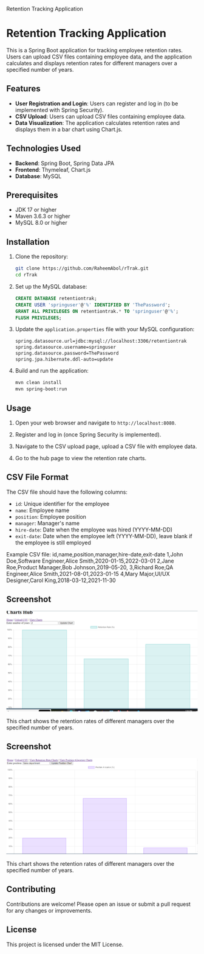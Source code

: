 Retention Tracking Application

# Retention Tracking Application

This is a Spring Boot application for tracking employee retention rates. Users can upload CSV files containing employee data, and the application calculates and displays retention rates for different managers over a specified number of years.

## Features

- **User Registration and Login**: Users can register and log in (to be implemented with Spring Security).
- **CSV Upload**: Users can upload CSV files containing employee data.
- **Data Visualization**: The application calculates retention rates and displays them in a bar chart using Chart.js.

## Technologies Used

- **Backend**: Spring Boot, Spring Data JPA
- **Frontend**: Thymeleaf, Chart.js
- **Database**: MySQL

## Prerequisites

- JDK 17 or higher
- Maven 3.6.3 or higher
- MySQL 8.0 or higher

## Installation

1. Clone the repository:
    ```bash
    git clone https://github.com/RaheemAbol/rTrak.git
    cd rTrak
    ```

2. Set up the MySQL database:
    ```sql
    CREATE DATABASE retentiontrak;
    CREATE USER 'springuser'@'%' IDENTIFIED BY 'ThePassword';
    GRANT ALL PRIVILEGES ON retentiontrak.* TO 'springuser'@'%';
    FLUSH PRIVILEGES;
    ```

3. Update the `application.properties` file with your MySQL configuration:
    ```properties
    spring.datasource.url=jdbc:mysql://localhost:3306/retentiontrak
    spring.datasource.username=springuser
    spring.datasource.password=ThePassword
    spring.jpa.hibernate.ddl-auto=update
    ```

4. Build and run the application:
    ```bash
    mvn clean install
    mvn spring-boot:run
    ```

## Usage

1. Open your web browser and navigate to `http://localhost:8080`.

2. Register and log in (once Spring Security is implemented).

3. Navigate to the CSV upload page, upload a CSV file with employee data.

4. Go to the hub page to view the retention rate charts.

## CSV File Format

The CSV file should have the following columns:
- `id`: Unique identifier for the employee
- `name`: Employee name
- `position`: Employee position
- `manager`: Manager's name
- `hire-date`: Date when the employee was hired (YYYY-MM-DD)
- `exit-date`: Date when the employee left (YYYY-MM-DD), leave blank if the employee is still employed

Example CSV file:
id,name,position,manager,hire-date,exit-date
1,John Doe,Software Engineer,Alice Smith,2020-01-15,2022-03-01
2,Jane Roe,Product Manager,Bob Johnson,2019-05-20,
3,Richard Roe,QA Engineer,Alice Smith,2021-08-01,2023-01-15
4,Mary Major,UI/UX Designer,Carol King,2018-03-12,2021-11-30


## Screenshot

![Retention Tracking Chart](rTrakimg.PNG)

This chart shows the retention rates of different managers over the specified number of years.

## Screenshot

![Retention Tracking Chart](rtrak2.PNG)

This chart shows the retention rates of different managers over the specified number of years.

## Contributing

Contributions are welcome! Please open an issue or submit a pull request for any changes or improvements.

## License

This project is licensed under the MIT License.

